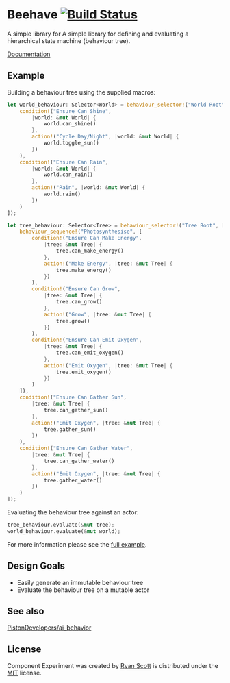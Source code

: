 # Beehave [![Build Status](https://travis-ci.org/Archytaus/beehave.svg)](https://travis-ci.org/Archytaus/beehave)

A simple library for A simple library for defining and evaluating a hierarchical state machine (behaviour tree).

[Documentation](https://archytaus.github.io/beehave/beehave)

## Example

Building a behaviour tree using the supplied macros:
```rust
let world_behaviour: Selector<World> = behaviour_selector!("World Root", [
    condition!("Ensure Can Shine",
        |world: &mut World| {
            world.can_shine()
        },
        action!("Cycle Day/Night", |world: &mut World| {
            world.toggle_sun()
        })
    ),
    condition!("Ensure Can Rain",
        |world: &mut World| {
            world.can_rain()
        },
        action!("Rain", |world: &mut World| {
            world.rain()
        })
    )
]);

let tree_behaviour: Selector<Tree> = behaviour_selector!("Tree Root", [
    behaviour_sequence!("Photosynthesise", [
        condition!("Ensure Can Make Energy",
            |tree: &mut Tree| {
                tree.can_make_energy()
            },
            action!("Make Energy", |tree: &mut Tree| {
                tree.make_energy()
            })
        ),
        condition!("Ensure Can Grow",
            |tree: &mut Tree| {
                tree.can_grow()
            },
            action!("Grow", |tree: &mut Tree| {
                tree.grow()
            })
        ),
        condition!("Ensure Can Emit Oxygen",
            |tree: &mut Tree| {
                tree.can_emit_oxygen()
            },
            action!("Emit Oxygen", |tree: &mut Tree| {
                tree.emit_oxygen()
            })
        )
    ]),
    condition!("Ensure Can Gather Sun",
        |tree: &mut Tree| {
            tree.can_gather_sun()
        },
        action!("Emit Oxygen", |tree: &mut Tree| {
            tree.gather_sun()
        })
    ),
    condition!("Ensure Can Gather Water",
        |tree: &mut Tree| {
            tree.can_gather_water()
        },
        action!("Emit Oxygen", |tree: &mut Tree| {
            tree.gather_water()
        })
    )
]);
```

Evaluating the behaviour tree against an actor:
```rust
tree_behaviour.evaluate(&mut tree);
world_behaviour.evaluate(&mut world);
```

For more information please see the [full example](./example).

## Design Goals

- Easily generate an immutable behaviour tree
- Evaluate the behaviour tree on a mutable actor

## See also

[PistonDevelopers/ai_behavior](https://github.com/PistonDevelopers/ai_behavior)

## License

Component Experiment was created by [Ryan Scott](http://github.com/archytaus) is distributed under the [MIT](http://ryanscott.mit-license.org) license.
